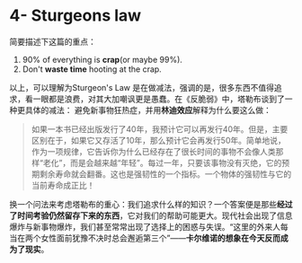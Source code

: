 # 4- Sturgeons law

简要描述下这篇的重点：

1. 90% of everything is **crap**\(or maybe 99%\).
2. Don't **waste time** hooting at the crap.

以上，可以理解为Sturgeon's Law 是在做减法，强调的是，很多东西不值得追求，看一眼都是浪费，对其大加嘲讽更是愚蠢。在《反脆弱》中，塔勒布谈到了一种更具体的减法： 避免新事物狂热症，并用**林迪效应**解释为什么要这么做：

> 如果一本书已经出版发行了40年，我预计它可以再发行40年。但是，主要区别在于，如果它又存活了10年，那么预计它会再发行50年。简单地说，作为一项规律，它告诉你为什么已经存在了很长时间的事物不会像人类那样“老化”，而是会越来越“年轻”。每过一年，只要该事物没有灭绝，它的预期剩余寿命就会翻番。这也是强韧性的一个指标。一个物体的强韧性与它的当前寿命成正比！

换一个问法来考虑塔勒布的重心：我们追求什么样的知识？一个答案便是那些**经过了时间考验仍然留存下来的东西**，它对我们的帮助可能更大。现代社会出现了信息爆炸与新事物爆炸，我们甚至常常出现了选择上的困惑与失误。“这里的外来人每当在两个女性面前犹豫不决时总会邂逅第三个”——**卡尔维诺的想象在今天反而成为了现实**。

